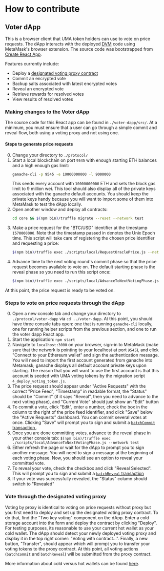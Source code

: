 # How to contribute

## Voter dApp

This is a browser client that UMA token holders can use to vote on price requests. The dApp interacts with the deployed [DVM](https://docs.umaproject.org/uma/oracle/technical_architecture.html) code using MetaMask's browser extension. The source code was bootstrapped from [Create React App](https://github.com/facebook/create-react-app).

Features currently include:

- Deploy a [designated voting proxy contract](https://docs.umaproject.org/uma/oracle/voting_with_UMA_2-key_contract.html)
- Commit an encrypted vote
- Backup salts associated with latest encrypted votes
- Reveal an encrypted vote
- Retrieve rewards for resolved votes
- View results of resolved votes

### Making changes to the Voter dApp

The source code for this React app can be found in `./voter-dapp/src/`. At a minimum, you must ensure that a user can go through a simple commit and reveal flow, both using a voting proxy and not using one.

#### Steps to generate price requests

0. Change your directory to `./protocol/`
1. Start a local blockchain on port `9545` with enough starting ETH balances and a high enough gas limit:
   ```bash
   ganache-cli -p 9545 -e 10000000000 -l 9000000
   ```
   This seeds every account with `10000000000` ETH and sets the block gas limit to 9 million wei. This tool should also
   display all of the private keys associated with the ganache default accounts. You should keep the private keys handy
   because you will want to import some of them into MetaMask to test the dApp locally.
1. Open another window and deploy all contracts:
   ```bash
   cd core && $(npm bin)/truffle migrate --reset --network test
   ```
1. Make a price request for the "BTC/USD" identifier at the timestamp `1570000000`. Note that the timestamp passed in denotes the Unix Epoch time. This script will take care of registering the chosen price identifier and requesting a price:
   ```bash
   $(npm bin)/truffle exec ./scripts/local/RequestOraclePrice.js --network test --identifier BTC/USD --time 1570000000
   ```
1. Advance time to the next voting round's commit phase so that the price request becomes available to vote on. The default starting phase is the reveal phase so you need to run this script once:
   ```bash
   $(npm bin)/truffle exec ./scripts/local/AdvanceToNextVotingPhase.js --network test
   ```

At this point, the price request is ready to be voted on.

### Steps to vote on price requests through the dApp

0. Open a new console tab and change your directory to `./protocol/voter-dapp` via `cd ../voter-dapp`. At this point, you should have three console tabs open: one that is running `ganache-cli` locally, one for running helper scripts from the previous section, and one to run the voter dapp React app.
1. Start the application: `npm start`
1. Navigate to `localhost:3000` on your browser, sign-in to MetaMask (make sure that the network is pointing to your localhost at port `9545`), and click "Connect to your Ethereum wallet" and sign the authentication message. You will need to import the first account generated from ganache into Metamask; ganache displays all default account private keys upon starting. The reason that you will want to use the first account is that this account is seeded with UMA voting tokens by the migration script `4_deploy_voting_token.js`.
1. The price request should appear under "Active Requests" with the correct "Price Feed", "Timestamp" in readable format, the "Status" should be "Commit" (if it says "Reveal", then you need to advance to the next voting phase), and "Current Vote" should just show an "Edit" button
1. To commit a vote, click "Edit", enter a number, check the box in the column to the right of the price feed identifier, and click "Save" below the "Active Requests" dashboard. You can commit several votes at once. Clicking "Save" will prompt you to sign and submit a [`batchCommit` transaction ](https://docs.umaproject.org/uma/contracts/VotingInterface.html#VotingInterface-batchCommit-struct-VotingInterface-Commitment---).
1. Once you are done committing votes, advance to the reveal phase in your other console tab: `$(npm bin)/truffle exec ./scripts/local/AdvanceToNextVotingPhase.js --network test`
1. Either refresh the page or wait for the dApp to prompt you to sign another message. You will need to sign a message at the beginning of each voting phase. Now, you should see an option to reveal your committed vote.
1. To reveal your vote, check the checkbox and click "Reveal Selected". This will prompt you to sign and submit a [`batchReveal` transaction](https://docs.umaproject.org/uma/contracts/VotingInterface.html#VotingInterface-batchReveal-struct-VotingInterface-Reveal---)
1. If your vote was successfully revealed, the "Status" column should switch to "Revealed"

### Vote through the designated voting proxy

Voting by proxy is identical to voting on price requests without proxy but you first need to deploy and set up the designated voting proxy contract. To do that, find the "Two key voting" component on the dApp. Enter a cold storage account into the form and deploy the contract by clicking "Deploy". For testing purposes, its reasonable to use your current hot wallet as your cold wallet. The dApp should detect your newly deployed voting proxy and display it in the top right corner: "Voting with contract...". Finally, a new button, "Transfer", should appear which will prompt you to transfer your voting tokens to the proxy contract. At this point, all voting actions (`batchCommit` and `batchReveal`) will be submitted from the proxy contract.

More information about cold versus hot wallets can be found [here](https://docs.umaproject.org/uma/oracle/voting_with_UMA_2-key_contract.html).

